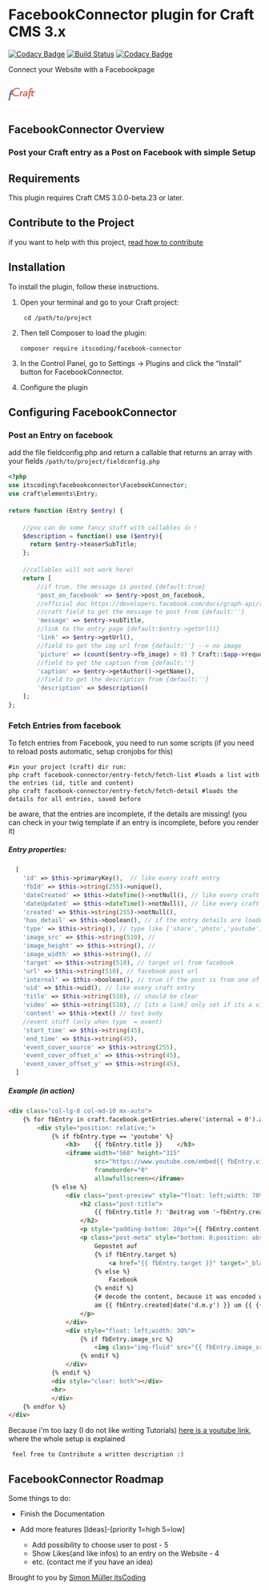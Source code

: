 # FacebookConnector plugin for Craft CMS 3.x
[![Codacy Badge](https://api.codacy.com/project/badge/Grade/a7f189dbcb6645f6bef11d3ad00b617f)](https://www.codacy.com/app/boscho87/facebook-connector?utm_source=github.com&amp;utm_medium=referral&amp;utm_content=boscho87/facebook-connector&amp;utm_campaign=Badge_Grade)
[![Build Status](https://travis-ci.org/boscho87/facebook-connector.svg?branch=version-1.x.x)](https://travis-ci.org/boscho87/facebook-connector)
[![Codacy Badge](https://api.codacy.com/project/badge/Coverage/a7f189dbcb6645f6bef11d3ad00b617f)](https://www.codacy.com/app/boscho87/facebook-connector?utm_source=github.com&utm_medium=referral&utm_content=boscho87/facebook-connector&utm_campaign=Badge_Coverage)

Connect your Website with a Facebookpage

![Screenshot](resources/img/icon.png)

## FacebookConnector Overview
 ### Post your Craft entry as a Post on Facebook with simple Setup

## Requirements
This plugin requires Craft CMS 3.0.0-beta.23 or later.

## Contribute to the Project
if you want to help with this project, [read how to contribute](CONTRIBUTE.md)

## Installation
To install the plugin, follow these instructions.
1. Open your terminal and go to your Craft project:

        cd /path/to/project
        
2. Then tell Composer to load the plugin:

       composer require itscoding/facebook-connector
       
3. In the Control Panel, go to Settings → Plugins and click the “Install” button for FacebookConnector.

4. Configure the plugin

## Configuring FacebookConnector
### Post an Entry on facebook
add the file fieldconfig.php and return a callable that returns an array with your fields
`/path/to/project/fieldconfig.php`

```php
<?php
use itscoding\facebookconnector\FacebookConnector;
use craft\elements\Entry;

return function (Entry $entry) {
   
    //you can do some fancy stuff with callables 👍 !
    $description = function() use ($entry){
      return $entry->teaserSubTitle;  
    };
    
    //callables will not work here!
    return [
        //if true, the message is posted {default:true}
        'post_on_facebook' => $entry->post_on_facebook,
        //official doc https://developers.facebook.com/docs/graph-api/reference/v2.10/post
        //craft field to get the message to post from {default:''}
        'message' => $entry->subTitle,
        //link to the entry page {default:$entry->getUrl()}
        'link' => $entry->getUrl(),
        //field to get the img url from {default:''} --> no image
        'picture' => (count($entry->fb_image) > 0) ? Craft::$app->request->getHostInfo() . $entry->fb_image->first()->getUrl() : '',
        //field to get the caption from {default:''}
        'caption' => $entry->getAuthor()->getName(),
        //field to get the description from {default:''}
        'description' => $description() 
    ];
};
```

### Fetch Entries from facebook
To fetch entries from Facebook, you need to run some scripts (if you need to reload posts automatic, setup cronjobs for this)

```shell
#in your project (craft) dir run:
php craft facebook-connector/entry-fetch/fetch-list #loads a list with the entries (id, title and content)
php craft facebook-connector/entry-fetch/fetch-detail #loads the details for all entries, saved before
```
be aware, that the entries are incomplete, if the details are missing! (you can check in your twig template if an entry is incomplete, before you render it)

##### Entry properties:
```php
  [
    'id' => $this->primaryKey(),  // like every craft entry
    'fbId' => $this->string(255)->unique(),
    'dateCreated' => $this->dateTime()->notNull(), // like every craft entry
    'dateUpdated' => $this->dateTime()->notNull(), // like every craft entry
    'created' => $this->string(255)->notNull(), 
    'has_detail' => $this->boolean(), // if the entry details are loaded 
    'type' => $this->string(), // type like ['share','photo','youtube']
    'image_src' => $this->string(510), //
    'image_height' => $this->string(), //
    'image_width' => $this->string(), // 
    'target' => $this->string(510), // target url from facebook 
    'url' => $this->string(510), // facebook post url
    'internal' => $this->boolean(), // true if the post is from one of the craft pages where the plugin is installed
    'uid' => $this->uid(), // like every craft entry
    'title' => $this->string(510), // should be clear
    'video' => $this->string(510), // [its a link] only set if its a video 'type' (atm. works only wiht youtube
    'content' => $this->text() // text body
    //event stuff (only when type  = event) 
    'start_time' => $this->string(45),
    'end_time' => $this->string(45),
    'event_cover_source' => $this->string(255),
    'event_cover_offset_x' => $this->string(45),
    'event_cover_offset_y' => $this->string(45),
  ]
```

##### Example (in action)
```html
<div class="col-lg-8 col-md-10 mx-auto">
    {% for fbEntry in craft.facebook.getEntries.where('internal = 0').andWhere('type != "event"').limit(3).all %}
        <div style="position: relative;">
            {% if fbEntry.type == 'youtube' %}
                <h3>    {{ fbEntry.title }}    </h3>
                <iframe width="560" height="315"
                        src="https://www.youtube.com/embed{{ fbEntry.video }}?rel=0&amp;controls=0&amp;showinfo=0"
                        frameborder="0"
                        allowfullscreen></iframe>
            {% else %}
                <div class="post-preview" style="float: left;width: 70%;">
                    <h2 class="post-title">
                        {{ fbEntry.title ?: 'Beitrag vom '~fbEntry.created|date('d.m.y') }}
                    </h2>
                    <p style="padding-bottom: 20px">{{ fbEntry.content }}</p>
                    <p class="post-meta" style="bottom: 0;position: absolute; ">
                        Gepostet auf
                        {% if fbEntry.target %}
                            <a href="{{ fbEntry.target }}" target="_blank"> Facebook</a>
                        {% else %}
                            Facebook
                        {% endif %}
                        {# decode the content, because it was encoded with json to stroe to more types of db's #}
                        am {{ fbEntry.created|date('d.m.y') }} um {{ {{ craft.facebook.decode(fbEntry.content) }} }}
                    </p>
                </div>
                <div style="float: left;width: 30%">
                    {% if fbEntry.image_src %}
                        <img class="img-fluid" src="{{ fbEntry.image_src }}" alt="">
                    {% endif %}
                </div>
            {% endif %}
            <div style="clear: both"></div>
            <hr>
            </div>
    {% endfor %}
</div>
```





Because i'm too lazy (I do not like writing Tutorials) [here is a youtube link](https://link.com), where the whole setup is explained
     
     feel free to Contribute a written description :)
 
## FacebookConnector Roadmap
Some things to do:

* Finish the Documentation
* Add more features [Ideas]-[priority 1=high 5=low] 
  
    - Add possibility to choose user to post - 5
    - Show Likes(and like infos) to an entry on the Website - 4
    - etc. (contact me if you have an idea) 

Brought to you by [Simon Müller itsCoding](https://www.itscoding.ch)
